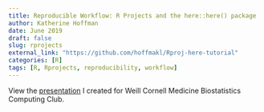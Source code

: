 ```yaml
---
title: Reproducible Workflow: R Projects and the here::here() package
author: Katherine Hoffman
date: June 2019
draft: false
slug: rprojects
external_link: "https://github.com/hoffmakl/Rproj-here-tutorial"
categories: [R]
tags: [R, Rprojects, reproducibility, workflow]
---
```



View the [presentation](https://wcm-computing-club.github.io/file_slides/Rproject_here_slides.pdf) I created for Weill Cornell Medicine Biostatistics Computing Club.

